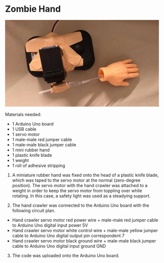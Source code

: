 # Zombie Hand

![alt text](https://github.com/adahui/zombiehand/blob/master/build.PNG)

Materials needed:
- 1 Arduino Uno board
- 1 USB cable
- 1 servo motor
- 1 male-male red jumper cable
- 1 male-male black jumper cable
- 1 mini rubber hand
- 1 plastic knife blade
- 1 weight
- 1 roll of adhesive stripping

1. A miniature rubber hand was fixed onto the head of a plastic knife blade, which was taped to the servo motor at the normal (zero-degree position). The servo motor with the hand crawler was attached to a weight in order to keep the servo motor from toppling over while rotating. In this case, a safety light was used as a steadying support.

2. The hand crawler was connected to the Arduino Uno board with the following circuit plan.

- Hand crawler servo motor red power wire + male-male red jumper cable to Arduino Uno digital input power 5V
- Hand crawler servo motor white control wire + male-male yellow jumper cable to Arduino Uno digital output pin correspondent 7
- Hand crawler servo motor black ground wire + male-male black jumper cable to Arduino Uno digital input ground GND

3. The code was uploaded onto the Arduino Uno board.
